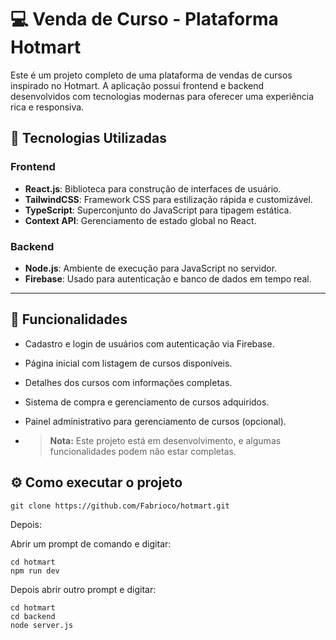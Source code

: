 # 💻 Venda de Curso - Plataforma Hotmart

Este é um projeto completo de uma plataforma de vendas de cursos inspirado no Hotmart. A aplicação possui frontend e backend desenvolvidos com tecnologias modernas para oferecer uma experiência rica e responsiva. 

## 🚀 Tecnologias Utilizadas

### Frontend
- **React.js**: Biblioteca para construção de interfaces de usuário.
- **TailwindCSS**: Framework CSS para estilização rápida e customizável.
- **TypeScript**: Superconjunto do JavaScript para tipagem estática.
- **Context API**: Gerenciamento de estado global no React.

### Backend
- **Node.js**: Ambiente de execução para JavaScript no servidor.
- **Firebase**: Usado para autenticação e banco de dados em tempo real.

---

## 🌟 Funcionalidades

- Cadastro e login de usuários com autenticação via Firebase.
- Página inicial com listagem de cursos disponíveis.
- Detalhes dos cursos com informações completas.
- Sistema de compra e gerenciamento de cursos adquiridos.
- Painel administrativo para gerenciamento de cursos (opcional).

- > **Nota:** Este projeto está em desenvolvimento, e algumas funcionalidades podem não estar completas.


## ⚙️ Como executar o projeto

`git clone https://github.com/Fabrioco/hotmart.git`

Depois:

Abrir um prompt de comando e digitar:
```
cd hotmart
npm run dev
```

Depois abrir outro prompt e digitar:
```
cd hotmart
cd backend
node server.js
```

